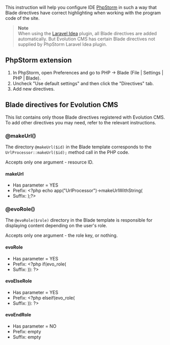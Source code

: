 This instruction will help you configure IDE [PhpStorm](https://jetbrains.com/phpstorm/) in such a way that Blade directives have correct highlighting when working with the program code of the site.

> **Note**  
> When using the [Laravel Idea](https://laravel-idea.com/) plugin, all Blade directives are added automatically. But Evolution CMS has certain Blade directives not supplied by PhpStorm Laravel Idea plugin.

## PhpStorm extension

1. In PhpStorm, open Preferences and go to PHP -> Blade (File | Settings | PHP | Blade).
2. Uncheck "Use default settings" and then click the "Directives" tab.
3. Add new directives.

## Blade directives for Evolution CMS

This list contains only those Blade directives registered with Evolution CMS. To add other directives you may need, refer to the relevant instructions.

### @makeUrl()

The directory `@makeUrl($id)` in the Blade template corresponds to the `UrlProcessor::makeUrl($id);` method call in the PHP code.

Accepts only one argument - resource ID.

#### makeUrl

* Has parameter = YES
* Prefix: <?php echo app("UrlProcessor")->makeUrlWithString(
* Suffix: );?>

### @evoRole()

The `@evoRole($role)` directory in the Blade template is responsible for displaying content depending on the user's role.

Accepts only one argument - the role key, or nothing.

#### evoRole

* Has parameter = YES
* Prefix: <?php if(evo_role(
* Suffix: )): ?>

#### evoElseRole

* Has parameter = YES
* Prefix: <?php elseif(evo_role(
* Suffix: )): ?>

#### evoEndRole

* Has parameter = NO
* Prefix: empty
* Suffix: empty